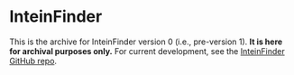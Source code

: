 # InteinFinder

This is the archive for InteinFinder version 0 (i.e., pre-version 1).  **It is here for archival purposes only.**  For current development, see the [InteinFinder GitHub repo](https://github.com/mooreryan/InteinFinder).
